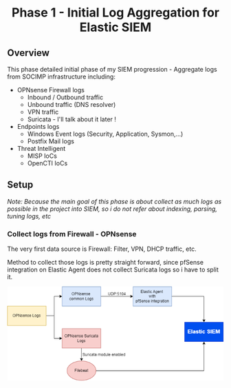 <h1 align="center">
Phase 1 - Initial Log Aggregation for Elastic SIEM
</h1>

## Overview
This phase detailed initial phase of my SIEM progression - Aggregate logs from SOCIMP infrastructure including: 
- OPNsense Firewall logs
    - Inbound / Outbound traffic
    - Unbound traffic (DNS resolver)
    - VPN traffic
    - Suricata - I'll talk about it later ! 
- Endpoints logs 
    - Windows Event logs (Security, Application, Sysmon,...)
    - Postfix Mail logs
- Threat Intelligent
    - MISP IoCs 
    - OpenCTI IoCs

## Setup
*Note: Because the main goal of this phase is about collect as much logs as possible in the project into SIEM, so i do not refer about indexing, parsing, tuning logs, etc*

### Collect logs from Firewall - OPNsense
The very first data source is Firewall: Filter, VPN, DHCP traffic, etc. 

Method to collect those logs is pretty straight forward, since pfSense integration on Elastic Agent does not collect Suricata logs so i have to split it.

![siem1](/images/elasticsiem/firewalllog.png)

